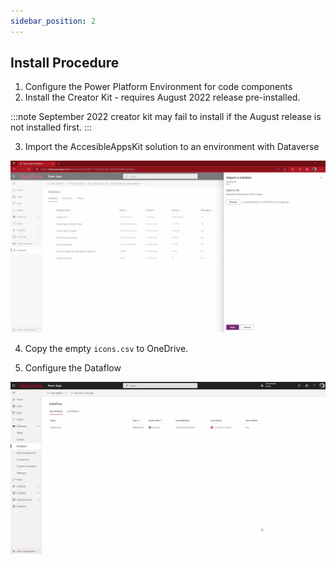 ```yaml
---
sidebar_position: 2
---
```



## Install Procedure

1. Configure the Power Platform Environment for code components
2. Install the Creator Kit - requires August 2022 release pre-installed.

:::note
September 2022 creator kit may fail to install if the August release is not installed first.
:::

3. Import the AccesibleAppsKit solution to an environment with Dataverse

![Import Solution](./assets/import-solution.gif)

4. Copy the empty ```icons.csv``` to OneDrive.

5. Configure the Dataflow

![Configure Dataflow](./assets/configure-dataflow.gif)
